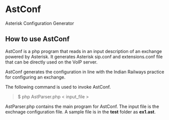 # AstConf
Asterisk Configuration Generator

## How to use AstConf
AstConf is a php program that reads in an input description of an
exchange powered by Asterisk.  It generates Asterisk sip.conf and
extensions.conf file that can be directly used on the VoIP server.

AstConf generates the configuration in line with the Indian Railways
practice for configuring an exchange. 

The following command is used to invoke AstConf.
> $ php AstParser.php < input_file >

AstParser.php contains the main program for AstConf. The input file is
the exchnage configuration file. A sample file is in the __test__
folder as __ex1.ast__.



